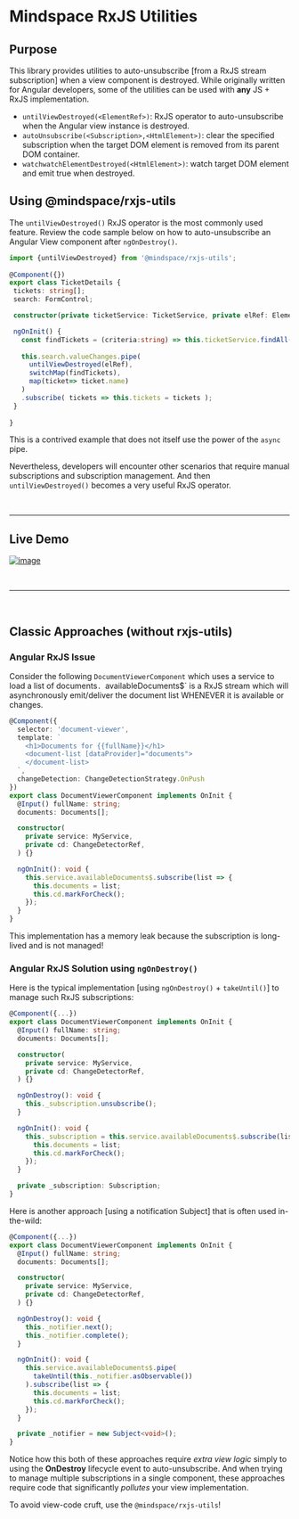 # Mindspace RxJS Utilities

## Purpose

This library provides utilities to auto-unsubscribe [from a RxJS stream subscription] when a view component is destroyed. While originally written for Angular developers, some of the utilities can be used with **any** JS + RxJS implementation.

* `untilViewDestroyed(<ElementRef>)`: RxJS operator to auto-unsubscribe when the Angular view instance is destroyed.
* `autoUnsubscribe(<Subscription>,<HtmlElement>)`: clear the specified subscription when the target DOM element is removed from its parent DOM container.
* `watchwatchElementDestroyed(<HtmlElement>)`: watch target DOM element and emit true when destroyed.
 
 
## Using @mindspace/rxjs-utils

The `untilViewDestroyed()` RxJS operator is the most commonly used feature. Review the code sample below on how to auto-unsubscribe an Angular View component after `ngOnDestroy()`.

```ts
import {untilViewDestroyed} from '@mindspace/rxjs-utils';
   
@Component({})   
export class TicketDetails {  
 tickets: string[];
 search: FormControl;  

 constructor(private ticketService: TicketService, private elRef: ElementRef){}

 ngOnInit() {   
   const findTickets = (criteria:string) => this.ticketService.findAll(criteria);
  
   this.search.valueChanges.pipe(  
     untilViewDestroyed(elRef),  
     switchMap(findTickets), 
     map(ticket=> ticket.name)  
   )   
   .subscribe( tickets => this.tickets = tickets ); 
 } 
 
}
```

This is a contrived example that does not itself use the power of the `async` pipe.

Nevertheless, developers will encounter other scenarios that require manual subscriptions and subscription management. And then `untilViewDestroyed()` becomes a very useful RxJS operator. 

<br/>

----

## Live Demo

[![image](https://user-images.githubusercontent.com/210413/59895538-8ebd3a00-93aa-11e9-9dd6-7fba22d34e0d.png)](https://stackblitz.com/edit/angular-using-untilviewdestroyed?file=src/app/my-list/my-list.component.ts)

<br/>

----

<br/>

## Classic Approaches (without rxjs-utils)

### Angular RxJS Issue 

Consider the following `DocumentViewerComponent` which uses a service to load a list of documents`. `availableDocuments$` is a RxJS stream which will asynchronously emit/deliver the document list WHENEVER it is available or changes. 

```ts
@Component({
  selector: 'document-viewer',
  template: `
    <h1>Documents for {{fullName}}</h1>
    <document-list [dataProvider]="documents">
    </document-list>
  `,
  changeDetection: ChangeDetectionStrategy.OnPush
})
export class DocumentViewerComponent implements OnInit {  
  @Input() fullName: string;
  documents: Documents[];

  constructor(
    private service: MyService,
    private cd: ChangeDetectorRef,
  ) {}

  ngOnInit(): void {
    this.service.availableDocuments$.subscribe(list => {
      this.documents = list;
      this.cd.markForCheck();
    });
  }
}
```

This implementation has a memory leak because the subscription is long-lived and is not managed!

### Angular RxJS Solution using `ngOnDestroy()`

Here is the typical implementation [using `ngOnDestroy()` + `takeUntil()`] to manage such RxJS subscriptions:

```ts
@Component({...})
export class DocumentViewerComponent implements OnInit {  
  @Input() fullName: string;
  documents: Documents[];

  constructor(
    private service: MyService,
    private cd: ChangeDetectorRef,
  ) {}

  ngOnDestroy(): void {
    this._subscription.unsubscribe();
  }

  ngOnInit(): void {
    this._subscription = this.service.availableDocuments$.subscribe(list => {
      this.documents = list;
      this.cd.markForCheck();
    });
  }

  private _subscription: Subscription;
}
```

Here is another approach [using a notification Subject] that is often used in-the-wild:
 
```ts
@Component({...})
export class DocumentViewerComponent implements OnInit {  
  @Input() fullName: string;
  documents: Documents[];

  constructor(
    private service: MyService,
    private cd: ChangeDetectorRef,
  ) {}

  ngOnDestroy(): void {
    this._notifier.next();
    this._notifier.complete();
  }

  ngOnInit(): void {
    this.service.availableDocuments$.pipe(
      takeUntil(this._notifier.asObservable())
    ).subscribe(list => {
      this.documents = list;
      this.cd.markForCheck();
    });
  }

  private _notifier = new Subject<void>();
}
```

Notice how this both of these approaches require *extra view logic* simply to using the **OnDestroy** lifecycle event to auto-unsubscribe. And when trying to manage multiple subscriptions in a single component, these approaches require code that significantly *pollutes* your view implementation.

To avoid view-code cruft, use the `@mindspace/rxjs-utils`!
